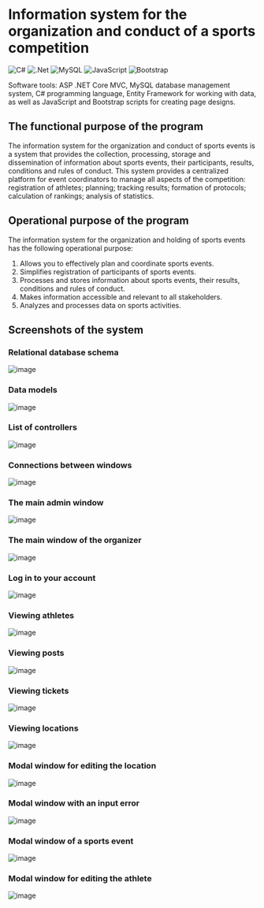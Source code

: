 # Information system for the organization and conduct of a sports competition

![C#](https://img.shields.io/badge/c%23-%23239120.svg?style=for-the-badge&logo=csharp&logoColor=white)
![.Net](https://img.shields.io/badge/.NET-5C2D91?style=for-the-badge&logo=.net&logoColor=white)
![MySQL](https://img.shields.io/badge/mysql-4479A1.svg?style=for-the-badge&logo=mysql&logoColor=white)
![JavaScript](https://img.shields.io/badge/javascript-%23323330.svg?style=for-the-badge&logo=javascript&logoColor=%23F7DF1E)
![Bootstrap](https://img.shields.io/badge/bootstrap-%238511FA.svg?style=for-the-badge&logo=bootstrap&logoColor=white)

Software tools: ASP .NET Core MVC, MySQL database management system, C# programming language, Entity Framework for working with data, as well as JavaScript and Bootstrap scripts for creating page designs.

## The functional purpose of the program

The information system for the organization and conduct of sports events is a system that provides the collection, processing, storage and dissemination of information about sports events, their participants, results, conditions and rules of conduct.
This system provides a centralized platform for event coordinators to manage all aspects of the competition: registration of athletes; planning; tracking results; formation of protocols; calculation of rankings; analysis of statistics.

## Operational purpose of the program

The information system for the organization and holding of sports events has the following operational purpose:
1. Allows you to effectively plan and coordinate sports events.
2. Simplifies registration of participants of sports events.
3. Processes and stores information about sports events, their results, conditions and rules of conduct.
4. Makes information accessible and relevant to all stakeholders.
5. Analyzes and processes data on sports activities.

## Screenshots of the system

### Relational database schema
![image](https://github.com/danil614/great-sport-event-web/assets/71091627/7b4100ed-8bd5-461d-ad30-49cf5e9e3aae)

### Data models
![image](https://github.com/danil614/great-sport-event-web/assets/71091627/38bd4df9-fb58-4c60-b0ec-23a001676812)

### List of controllers
![image](https://github.com/danil614/great-sport-event-web/assets/71091627/408294fe-9b34-402f-8d3b-40e2597b35ca)

### Connections between windows
![image](https://github.com/danil614/great-sport-event-web/assets/71091627/9c312dac-f0c6-4521-8ca6-859a5b9a9bfc)

### The main admin window
![image](https://github.com/danil614/great-sport-event-web/assets/71091627/fbfc0105-6b2c-49d9-8f16-318699fae181)

### The main window of the organizer
![image](https://github.com/danil614/great-sport-event-web/assets/71091627/9c92e907-348a-4036-97f9-ed2b665e12ee)

### Log in to your account
![image](https://github.com/danil614/great-sport-event-web/assets/71091627/9bf08609-7b74-492e-9e1b-3a4de2c1b654)

### Viewing athletes
![image](https://github.com/danil614/great-sport-event-web/assets/71091627/0c246c29-a99c-4d4f-8017-4f48c834fa76)

### Viewing posts
![image](https://github.com/danil614/great-sport-event-web/assets/71091627/7b4ebcc4-72f5-49f3-828b-3863c9cc804c)

### Viewing tickets
![image](https://github.com/danil614/great-sport-event-web/assets/71091627/6473d476-2935-4211-823e-e69ab3e277b7)

### Viewing locations
![image](https://github.com/danil614/great-sport-event-web/assets/71091627/0684098a-f9bf-424f-9a43-60e679305d9e)

### Modal window for editing the location
![image](https://github.com/danil614/great-sport-event-web/assets/71091627/06f0e4ec-8636-45a8-abce-f5de8138096d)

### Modal window with an input error
![image](https://github.com/danil614/great-sport-event-web/assets/71091627/0cefd9ea-c441-4133-bd85-46fbdde6184b)

### Modal window of a sports event
![image](https://github.com/danil614/great-sport-event-web/assets/71091627/d80c8a1f-fcfa-43e9-b634-d8a2476e78ab)

### Modal window for editing the athlete
![image](https://github.com/danil614/great-sport-event-web/assets/71091627/151a68c5-29ae-4a69-ae36-a14b0183f18b)
